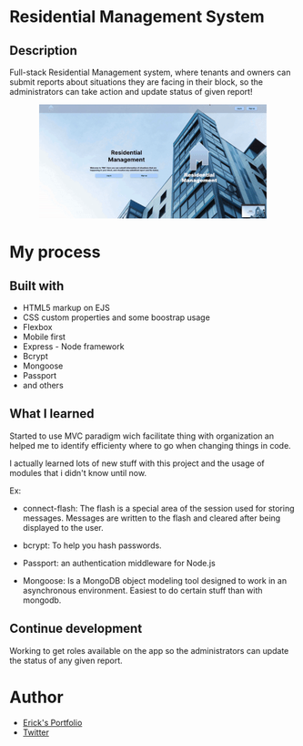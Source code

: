 
# Residential Management System

## Description 

Full-stack Residential Management system, where tenants and owners can submit reports about situations they are facing in their block, so the administrators can take action and update status of given report!

<p align='center'>
<img src='./public/images/rmg.gif' alt="gift of the website">
</p>

# My process

## Built with

- HTML5 markup on EJS
- CSS custom properties and some boostrap usage
- Flexbox
- Mobile first
- Express - Node framework
- Bcrypt
- Mongoose
- Passport
- and others

## What I learned

Started to use MVC paradigm wich facilitate thing with organization an helped me to identify efficienty where to go when changing things in code.

I actually learned lots of new stuff with this project and the usage of modules that i didn't know until now.

Ex:
- connect-flash: The flash is a special area of the session used for storing messages. Messages are written to the flash and cleared after being displayed to the user. 

- bcrypt: To help you hash passwords.

- Passport: an authentication middleware for Node.js

- Mongoose: Is a MongoDB object modeling tool designed to work in an asynchronous environment. Easiest to do certain stuff than with mongodb.

## Continue development

Working to get roles available on the app so the administrators can update the status of any given report. 

# Author

- [Erick's Portfolio](https://erickfelix.netlify.app/)
- [Twitter](https://twitter.com/efs0_code)